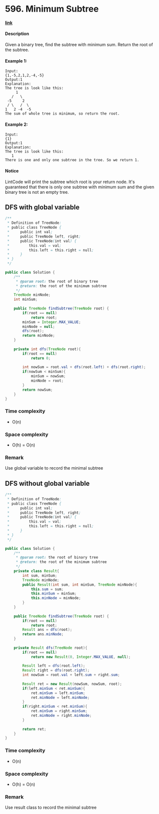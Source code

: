 # 596. Minimum Subtree

#### [link](https://www.lintcode.com/problem/minimum-subtree/)

#### Description
Given a binary tree, find the subtree with minimum sum. Return the root of the subtree.

#### Example 1:
```
Input:
{1,-5,2,1,2,-4,-5}
Output:1
Explanation:
The tree is look like this:
     1
   /   \
 -5     2
 / \   /  \
1   2 -4  -5 
The sum of whole tree is minimum, so return the root.
```
#### Example 2:
```
Input:
{1}
Output:1
Explanation:
The tree is look like this:
   1
There is one and only one subtree in the tree. So we return 1.
```

#### Notice
LintCode will print the subtree which root is your return node.
It's guaranteed that there is only one subtree with minimum sum and the given binary tree is not an empty tree.

## DFS with global variable
```java
/**
 * Definition of TreeNode:
 * public class TreeNode {
 *     public int val;
 *     public TreeNode left, right;
 *     public TreeNode(int val) {
 *         this.val = val;
 *         this.left = this.right = null;
 *     }
 * }
 */

public class Solution {
    /**
     * @param root: the root of binary tree
     * @return: the root of the minimum subtree
     */
    TreeNode minNode;
    int minSum;
     
    public TreeNode findSubtree(TreeNode root) {
        if(root == null)
            return root;
        minSum = Integer.MAX_VALUE;
        minNode = null;
        dfs(root);
        return minNode;
    }
    
    private int dfs(TreeNode root){
        if(root == null)
            return 0;
        
        int nowSum = root.val + dfs(root.left) + dfs(root.right);
        if(nowSum < minSum){
            minSum = nowSum;
            minNode = root;
        }
        return nowSum;
    }
}
```
### Time complexity
* O(n)
### Space complexity
* O(h) = O(n)
### Remark
Use global variable to record the minimal subtree

## DFS without global variable
```java
/**
 * Definition of TreeNode:
 * public class TreeNode {
 *     public int val;
 *     public TreeNode left, right;
 *     public TreeNode(int val) {
 *         this.val = val;
 *         this.left = this.right = null;
 *     }
 * }
 */

public class Solution {
    /**
     * @param root: the root of binary tree
     * @return: the root of the minimum subtree
     */
    private class Result{
        int sum, minSum;
        TreeNode minNode;    
        public Result(int sum, int minSum, TreeNode minNode){
            this.sum = sum;
            this.minSum = minSum;
            this.minNode = minNode;
        }
    }
    
    public TreeNode findSubtree(TreeNode root) {
        if(root == null)
            return root;
        Result ans = dfs(root);
        return ans.minNode;
    }
    
    private Result dfs(TreeNode root){
        if(root == null)
            return new Result(0, Integer.MAX_VALUE, null);
        
        Result left = dfs(root.left);
        Result right = dfs(root.right);
        int nowSum = root.val + left.sum + right.sum;
        
        Result ret = new Result(nowSum, nowSum, root);
        if(left.minSum < ret.minSum){
            ret.minSum = left.minSum;
            ret.minNode = left.minNode;
        }
        if(right.minSum < ret.minSum){
            ret.minSum = right.minSum;
            ret.minNode = right.minNode;
        }
        
        return ret;
    }
}
```
### Time complexity
* O(n)
### Space complexity
* O(h) = O(n)
### Remark
Use result class to record the minimal subtree